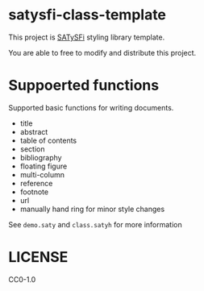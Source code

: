 # satysfi-class-template

This project is [SATySFi](https://github.com/gfngfn/SATySFi) styling library template.

You are able to free to modify and distribute this project.

# Suppoerted functions

Supported basic functions for writing documents.

- title
- abstract
- table of contents
- section
- bibliography
- floating figure
- multi-column
- reference
- footnote
- url
- manually hand ring for minor style changes

See `demo.saty` and `class.satyh` for more information

# LICENSE

CC0-1.0
